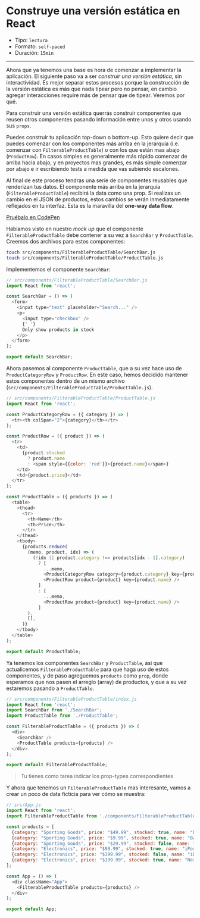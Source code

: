 # Construye una versión estática en React

* Tipo: `lectura`
* Formato: `self-paced`
* Duración: `15min`

***

Ahora que ya tenemos una base es hora de comenzar a implementar la aplicación.
El siguiente paso va a ser _construir una versión estática_, sin interactividad.
Es mejor separar estos procesos porque la construcción de la versión estática es
más que nada tipear pero no pensar, en cambio agregar interacciones require más
de pensar que de tipear. Veremos por qué.

Para construir una versión estática querrás construir componentes que reusen
otros componentes pasando información entre unos y otros usando sus `props`.

Puedes construir tu aplicación top-down o bottom-up. Esto quiere decir que
puedes comenzar con los componentes más arriba en la jerarquía (i.e. comenzar
con `FilterableProductTable`) o con los que están mas abajo (`ProductRow`). En
casos simples es generalmente más rápido comenzar de arriba hacia abajo, y en
proyectos mas grandes, es más simple comenzar por abajo e ir escribiendo tests a
medida que vas subiendo escalones.

Al final de este proceso tendras una serie de componentes reusables que
renderizan tus datos. El componente más arriba en la jerarquía
(`FilterableProductTable`) recibirá la data como una prop. Si realizas un
cambio en el JSON de productos, estos cambios se verán inmediatamente reflejados
en tu interfaz. Esta es la maravilla del **one-way data flow**.

[Pruébalo en CodePen](https://codepen.io/merunga/pen/NvLbjX)

Habíamos visto en nuestro _mock up_ que el componente `FilterableProductTable`
debe contener a su vez a `SearchBar` y `ProductTable`. Creemos dos archivos para
estos componentes:

```sh
touch src/components/FilterableProductTable/SearchBar.js
touch src/components/FilterableProductTable/ProductTable.js
```

Implementemos el componente `SearchBar`:

```js
// src/components/FilterableProductTable/SearchBar.js
import React from 'react';

const SearchBar = () => (
  <form>
    <input type="text" placeholder="Search..." />
    <p>
      <input type="checkbox" />
      {' '}
      Only show products in stock
    </p>
  </form>
);

export default SearchBar;
```

Ahora pasemos al componente `ProductTable`, que a su vez hace uso de
`ProductCategoryRow` y `ProductRow`. En este caso, hemos decidido mantener estos
componentes dentro de un mismo archivo (`src/components/FilterableProductTable/ProductTable.js`).

```js
// src/components/FilterableProductTable/ProductTable.js
import React from 'react';

const ProductCategoryRow = ({ category }) => (
  <tr><th colSpan="2">{category}</th></tr>
);

const ProductRow = ({ product }) => (
  <tr>
    <td>
      {product.stocked
        ? product.name
        : <span style={{color: 'red'}}>{product.name}</span>}
    </td>
    <td>{product.price}</td>
  </tr>
);

const ProductTable = ({ products }) => (
  <table>
    <thead>
      <tr>
        <th>Name</th>
        <th>Price</th>
      </tr>
    </thead>
    <tbody>
      {products.reduce(
        (memo, product, idx) => (
          (!idx || product.category !== products[idx - 1].category)
            ? [
              ...memo,
              <ProductCategoryRow category={product.category} key={product.category} />,
              <ProductRow product={product} key={product.name} />
            ]
            : [
              ...memo,
              <ProductRow product={product} key={product.name} />
            ]
        ),
        [],
      )}
    </tbody>
  </table>
);

export default ProductTable;
```

Ya tenemos los componentes `SearchBar` y `ProductTable`, así que actualicemos
`FilterableProductTable` para que haga uso de estos componentes, y de paso
agreguemos `products` como `prop`, donde esperamos que nos pasen el arreglo
(array) de productos, y que a su vez estaremos pasando a `ProductTable`.

```js
// src/components/FilterableProductTable/index.js
import React from 'react';
import SearchBar from './SearchBar';
import ProductTable from './ProductTable';

const FilterableProductTable = ({ products }) => (
  <div>
    <SearchBar />
    <ProductTable products={products} />
  </div>
);

export default FilterableProductTable;
```

> Tu tienes como tarea indicar los prop-types correspondientes

Y ahora que tenemos un `FilterableProductTable` mas interesante, vamos a crear
un poco de data ficticia para ver cómo se muestra:

```js
// src/App.js
import React from 'react';
import FilterableProductTable from './components/FilterableProductTable';

const products = [
  {category: "Sporting Goods", price: "$49.99", stocked: true, name: "Football"},
  {category: "Sporting Goods", price: "$9.99", stocked: true, name: "Baseball"},
  {category: "Sporting Goods", price: "$29.99", stocked: false, name: "Basketball"},
  {category: "Electronics", price: "$99.99", stocked: true, name: "iPod Touch"},
  {category: "Electronics", price: "$399.99", stocked: false, name: "iPhone 5"},
  {category: "Electronics", price: "$199.99", stocked: true, name: "Nexus 7"},
];

const App = () => (
  <div className="App">
    <FilterableProductTable products={products} />
  </div>
);

export default App;
```
